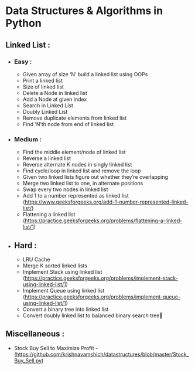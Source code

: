 # Data Structures & Algorithms in Python

## Linked List :
* ### Easy :
  * Given array of size ‘N’ build a linked list using OOPs
  * Print a linked list
  * Size of linked list
  * Delete a Node in linked list
  * Add a Node at given index
  * Search in Linked List
  * Doubly Linked List
  * Remove duplicate elements from linked list
  * Find ‘N’th node from end of linked list

* ### Medium :
  * Find the middle element/node of linked list
  * Reverse a linked list
  * Reverse alternate K nodes in singly linked list
  * Find cycle/loop in linked list and remove the loop
  * Given two linked lists figure out whether they’re overlapping
  * Merge two linked list to one, in alternate positions
  * Swap every two nodes in linked list
  * Add 1 to a number represented as linked list (https://www.geeksforgeeks.org/add-1-number-represented-linked-list/)
  * Flattening a linked list (https://practice.geeksforgeeks.org/problems/flattening-a-linked-list/1)

* ## Hard :
  * LRU Cache
  * Merge K sorted linked lists
  * Implement Stack using linked list (https://practice.geeksforgeeks.org/problems/implement-stack-using-linked-list/1)
  * Implement Queue using linked list (https://practice.geeksforgeeks.org/problems/implement-queue-using-linked-list/1)
  * Convert a binary tree into linked list
  * Convert doubly linked list to balanced binary search tree


## Miscellaneous : 
* Stock Buy Sell to Maximize Profit - (https://github.com/krishnavamshich/datastructures/blob/master/Stock_Buy_Sell.py)



